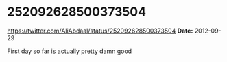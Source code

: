 # 252092628500373504
https://twitter.com/AliAbdaal/status/252092628500373504
**Date:** 2012-09-29

First day so far is actually pretty damn good
